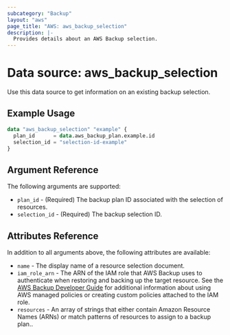 ```yaml
---
subcategory: "Backup"
layout: "aws"
page_title: "AWS: aws_backup_selection"
description: |-
  Provides details about an AWS Backup selection.
---
```


# Data source: aws_backup_selection

Use this data source to get information on an existing backup selection.

## Example Usage

```terraform
data "aws_backup_selection" "example" {
  plan_id      = data.aws_backup_plan.example.id
  selection_id = "selection-id-example"
}
```

## Argument Reference

The following arguments are supported:

* `plan_id` - (Required) The backup plan ID associated with the selection of resources.
* `selection_id` - (Required) The backup selection ID.

## Attributes Reference

In addition to all arguments above, the following attributes are available:

* `name` - The display name of a resource selection document.
* `iam_role_arn` - The ARN of the IAM role that AWS Backup uses to authenticate when restoring and backing up the target resource. See the [AWS Backup Developer Guide](https://docs.aws.amazon.com/aws-backup/latest/devguide/access-control.html#managed-policies) for additional information about using AWS managed policies or creating custom policies attached to the IAM role.
* `resources` - An array of strings that either contain Amazon Resource Names (ARNs) or match patterns of resources to assign to a backup plan..
